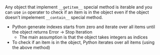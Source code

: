 Any object that implement `__getitem__` special method is iterable and you can use `in` operater to check if an item is in the object even if the object doesn't impelement `__contain__` special method.
- Python generate indexes starts from zero and iterate over all items until the object returns Error -> Stop Iteration
    - The main assumption is that the object takes integers as indices
- To check if an item is in the object, Python iterates over all items (using the above method)
